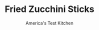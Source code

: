 ---
layout: ../../layouts/MarkdownPostLayout.astro
title: Fried Zucchini Sticks
author: America's Test Kitchen
pubDate: 2023-03-15
description: "Since these crisp, salty bar snacks just may be the best use of summer’s ubiquitous vegetable, we created an easy home version."
image_url: https://res.cloudinary.com/hksqkdlah/image/upload/ar_1:1,c_fill,dpr_2.0,f_auto,fl_lossy.progressive.strip_profile,g_faces:auto,q_auto:low,w_344/24305_sfs-fried-zucchini-sticks-4
tags: ["Side Dishes","Vegetables"]
calories: 2153
protein: 4
carbohydrates: 35
fats: 
fiber: 2
ingredients: ["2 medium, zucchini, trimmed","3/4 cup plus 1 tablespoon (4 ounces), all-purpose flour","1/4 cup (1 ounce), cornstarch","1 teaspoon, baking powder","1 teaspoon, granulated garlic",", Salt and pepper","3/4 teaspoon, cayenne pepper","3/4 cup, lager, such as Budweiser","2 quarts, peanut or vegetable oil"]
serves: 6
time: ""
instructions: ["Quarter zucchini lengthwise. Using vegetable peeler, shave seeds from inner portion of each quarter. Halve each quarter lengthwise, then cut in half crosswise. (You should have 32 pieces total.)","Whisk flour, cornstarch, baking powder, granulated garlic, 1 teaspoon salt, 3/4 teaspoon pepper, and cayenne together in large bowl. Reserve 1/2 cup flour mixture. Slowly whisk beer into remaining flour mixture until consistency of pancake batter (you may have leftover beer).","Set wire rack inside rimmed baking sheet and line with triple layer of paper towels. Add oil to large Dutch oven until it measures about 1 1/2 inches deep and heat over medium-high heat to 375 degrees.","Toss half of zucchini in bowl with reserved flour mixture until evenly coated. Set fine-mesh strainer over second bowl of similar size and transfer zucchini and flour mixture to strainer; shake to remove all excess flour mixture from zucchini (catching excess in second bowl).","Transfer zucchini to batter and stir to coat. Using tongs, drop each spear into hot oil and stir quickly to prevent pieces from clumping together. Cook until light golden brown, about 4 minutes. Adjust burner, if necessary, to maintain oil temperature between 350 and 375 degrees.","Transfer spears to prepared wire rack and season with salt. Return oil to 375 degrees and repeat with remaining zucchini spears, flour mixture, and batter. Serve."]
nutrition: ["243 mg Potassium","147 mg Phosphorus","80 mg Calcium","2 mg Iron","24 mg Magnesium","367 mg Sodium","21 g Fat","2 mg Niacin (B3)","15 g Monounsaturated","3 g Polyunsaturated","11 mg Vitamin C","1 g Saturated","2 g Fiber","53 µg Folic acid","28 µg Folate (food)","1 g Sugars","5 µg Vitamin K","93 g Water","35 g Carbs","118 µg Folate equivalent (total)","4 g Protein","4 mg Vitamin E","11 µg Vitamin A","358 kcal Energy","2153 calories"]
notes: "Use medium zucchini about 7 inches long. Dredge the zucchini just before frying for the best texture. You may not need the full 3/4 cup of beer to achieve the correct pancake batter–like consistency in step 2. This recipe can easily be doubled."
---